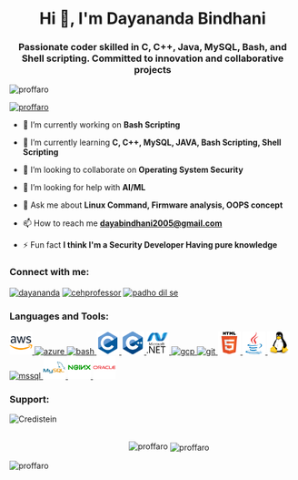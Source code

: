 <h1 align="center">Hi 👋, I'm Dayananda Bindhani</h1>
<h3 align="center">Passionate coder skilled in C, C++, Java, MySQL, Bash, and Shell scripting. Committed to innovation and collaborative projects</h3>

<p align="left"> <img src="https://komarev.com/ghpvc/?username=proffaro&label=Profile%20views&color=0e75b6&style=flat" alt="proffaro" /> </p>

<p align="left"> <a href="https://github.com/ryo-ma/github-profile-trophy"><img src="https://github-profile-trophy.vercel.app/?username=proffaro" alt="proffaro" /></a> </p>

- 🔭 I’m currently working on **Bash Scripting**

- 🌱 I’m currently learning **C, C++, MySQL, JAVA, Bash Scripting, Shell Scripting**

- 👯 I’m looking to collaborate on **Operating System Security**

- 🤝 I’m looking for help with **AI/ML**

- 💬 Ask me about **Linux Command, Firmware analysis, OOPS concept**

- 📫 How to reach me **dayabindhani2005@gmail.com**

- ⚡ Fun fact **I think I'm a Security Developer Having pure knowledge**

<h3 align="left">Connect with me:</h3>
<p align="left">
<a href="https://linkedin.com/in/dayananda" target="blank"><img align="center" src="https://raw.githubusercontent.com/rahuldkjain/github-profile-readme-generator/master/src/images/icons/Social/linked-in-alt.svg" alt="dayananda" height="30" width="40" /></a>
<a href="https://instagram.com/cehprofessor" target="blank"><img align="center" src="https://raw.githubusercontent.com/rahuldkjain/github-profile-readme-generator/master/src/images/icons/Social/instagram.svg" alt="cehprofessor" height="30" width="40" /></a>
<a href="https://www.youtube.com/c/padho dil se" target="blank"><img align="center" src="https://raw.githubusercontent.com/rahuldkjain/github-profile-readme-generator/master/src/images/icons/Social/youtube.svg" alt="padho dil se" height="30" width="40" /></a>
</p>

<h3 align="left">Languages and Tools:</h3>
<p align="left"> <a href="https://aws.amazon.com" target="_blank" rel="noreferrer"> <img src="https://raw.githubusercontent.com/devicons/devicon/master/icons/amazonwebservices/amazonwebservices-original-wordmark.svg" alt="aws" width="40" height="40"/> </a> <a href="https://azure.microsoft.com/en-in/" target="_blank" rel="noreferrer"> <img src="https://www.vectorlogo.zone/logos/microsoft_azure/microsoft_azure-icon.svg" alt="azure" width="40" height="40"/> </a> <a href="https://www.gnu.org/software/bash/" target="_blank" rel="noreferrer"> <img src="https://www.vectorlogo.zone/logos/gnu_bash/gnu_bash-icon.svg" alt="bash" width="40" height="40"/> </a> <a href="https://www.cprogramming.com/" target="_blank" rel="noreferrer"> <img src="https://raw.githubusercontent.com/devicons/devicon/master/icons/c/c-original.svg" alt="c" width="40" height="40"/> </a> <a href="https://www.w3schools.com/cpp/" target="_blank" rel="noreferrer"> <img src="https://raw.githubusercontent.com/devicons/devicon/master/icons/cplusplus/cplusplus-original.svg" alt="cplusplus" width="40" height="40"/> </a> <a href="https://dotnet.microsoft.com/" target="_blank" rel="noreferrer"> <img src="https://raw.githubusercontent.com/devicons/devicon/master/icons/dot-net/dot-net-original-wordmark.svg" alt="dotnet" width="40" height="40"/> </a> <a href="https://cloud.google.com" target="_blank" rel="noreferrer"> <img src="https://www.vectorlogo.zone/logos/google_cloud/google_cloud-icon.svg" alt="gcp" width="40" height="40"/> </a> <a href="https://git-scm.com/" target="_blank" rel="noreferrer"> <img src="https://www.vectorlogo.zone/logos/git-scm/git-scm-icon.svg" alt="git" width="40" height="40"/> </a> <a href="https://www.w3.org/html/" target="_blank" rel="noreferrer"> <img src="https://raw.githubusercontent.com/devicons/devicon/master/icons/html5/html5-original-wordmark.svg" alt="html5" width="40" height="40"/> </a> <a href="https://www.java.com" target="_blank" rel="noreferrer"> <img src="https://raw.githubusercontent.com/devicons/devicon/master/icons/java/java-original.svg" alt="java" width="40" height="40"/> </a> <a href="https://www.linux.org/" target="_blank" rel="noreferrer"> <img src="https://raw.githubusercontent.com/devicons/devicon/master/icons/linux/linux-original.svg" alt="linux" width="40" height="40"/> </a> <a href="https://www.microsoft.com/en-us/sql-server" target="_blank" rel="noreferrer"> <img src="https://www.svgrepo.com/show/303229/microsoft-sql-server-logo.svg" alt="mssql" width="40" height="40"/> </a> <a href="https://www.mysql.com/" target="_blank" rel="noreferrer"> <img src="https://raw.githubusercontent.com/devicons/devicon/master/icons/mysql/mysql-original-wordmark.svg" alt="mysql" width="40" height="40"/> </a> <a href="https://www.nginx.com" target="_blank" rel="noreferrer"> <img src="https://raw.githubusercontent.com/devicons/devicon/master/icons/nginx/nginx-original.svg" alt="nginx" width="40" height="40"/> </a> <a href="https://www.oracle.com/" target="_blank" rel="noreferrer"> <img src="https://raw.githubusercontent.com/devicons/devicon/master/icons/oracle/oracle-original.svg" alt="oracle" width="40" height="40"/> </a> </p>

<h3 align="left">Support:</h3>
<p><a href="https://www.buymeacoffee.com/Credistein"> <img align="left" src="https://cdn.buymeacoffee.com/buttons/v2/default-yellow.png" height="50" width="210" alt="Credistein" /></a></p><br><br>

<p><img align="left" src="https://github-readme-stats.vercel.app/api/top-langs?username=proffaro&show_icons=true&locale=en&layout=compact" alt="proffaro" /></p>

<p>&nbsp;<img align="center" src="https://github-readme-stats.vercel.app/api?username=proffaro&show_icons=true&locale=en" alt="proffaro" /></p>

<p><img align="center" src="https://github-readme-streak-stats.herokuapp.com/?user=proffaro&" alt="proffaro" /></p>
